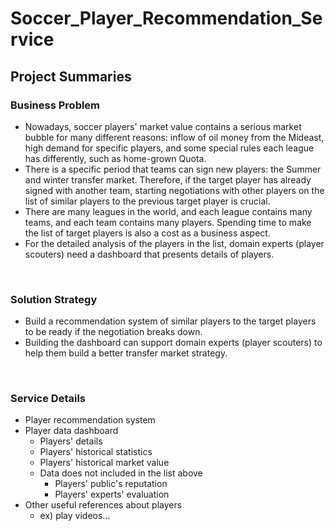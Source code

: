 # Soccer_Player_Recommendation_Service

## Project Summaries

### Business Problem
* Nowadays, soccer players' market value contains a serious market bubble for many different reasons: inflow of oil money from the Mideast, high demand for specific players, and some special rules each league has differently, such as home-grown Quota.
* There is a specific period that teams can sign new players: the Summer and winter transfer market. Therefore, if the target player has already signed with another team, starting negotiations with other players on the list of similar players to the previous target player is crucial.
* There are many leagues in the world, and each league contains many teams, and each team contains many players. 
Spending time to make the list of target players is also a cost as a business aspect.
* For the detailed analysis of the players in the list, domain experts (player scouters) need a dashboard that presents details of players.

</br>

### Solution Strategy
* Build a recommendation system of similar players to the target players to be ready if the negotiation breaks down.
* Building the dashboard can support domain experts (player scouters) to help them build a better transfer market strategy.


</br>

### Service Details
* Player recommendation system
* Player data dashboard
    * Players' details
    * Players' historical statistics
    * Players' historical market value
    * Data does not included in the list above
        * Players' public's reputation
        * Players' experts' evaluation
* Other useful references about players
    * ex) play videos...


